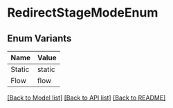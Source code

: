# RedirectStageModeEnum

## Enum Variants

| Name | Value |
|---- | -----|
| Static | static |
| Flow | flow |


[[Back to Model list]](../README.md#documentation-for-models) [[Back to API list]](../README.md#documentation-for-api-endpoints) [[Back to README]](../README.md)


